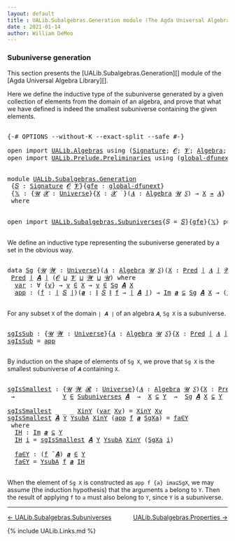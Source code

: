 ```yaml
---
layout: default
title : UALib.Subalgebras.Generation module (The Agda Universal Algebra Library)
date : 2021-01-14
author: William DeMeo
---
```


### <a id="subuniverse-generation">Subuniverse generation</a>

This section presents the [UALib.Subalgebras.Generation][] module of the [Agda Universal Algebra Library][].

Here we define the inductive type of the subuniverse generated by a given collection of elements from the domain of an algebra, and prove that what we have defined is indeed the smallest subuniverse containing the given elements.

<pre class="Agda">

<a id="565" class="Symbol">{-#</a> <a id="569" class="Keyword">OPTIONS</a> <a id="577" class="Pragma">--without-K</a> <a id="589" class="Pragma">--exact-split</a> <a id="603" class="Pragma">--safe</a> <a id="610" class="Symbol">#-}</a>

<a id="615" class="Keyword">open</a> <a id="620" class="Keyword">import</a> <a id="627" href="UALib.Algebras.html" class="Module">UALib.Algebras</a> <a id="642" class="Keyword">using</a> <a id="648" class="Symbol">(</a><a id="649" href="UALib.Algebras.Signatures.html#1457" class="Function">Signature</a><a id="658" class="Symbol">;</a> <a id="660" href="universes.html#613" class="Generalizable">𝓞</a><a id="661" class="Symbol">;</a> <a id="663" href="universes.html#617" class="Generalizable">𝓥</a><a id="664" class="Symbol">;</a> <a id="666" href="UALib.Algebras.Algebras.html#813" class="Function">Algebra</a><a id="673" class="Symbol">;</a> <a id="675" href="UALib.Algebras.Algebras.html#3579" class="Function Operator">_↠_</a><a id="678" class="Symbol">)</a>
<a id="680" class="Keyword">open</a> <a id="685" class="Keyword">import</a> <a id="692" href="UALib.Prelude.Preliminaries.html" class="Module">UALib.Prelude.Preliminaries</a> <a id="720" class="Keyword">using</a> <a id="726" class="Symbol">(</a><a id="727" href="MGS-Subsingleton-Theorems.html#3468" class="Function">global-dfunext</a><a id="741" class="Symbol">;</a> <a id="743" href="universes.html#551" class="Postulate">Universe</a><a id="751" class="Symbol">;</a> <a id="753" href="universes.html#758" class="Function Operator">_̇</a><a id="755" class="Symbol">)</a>


<a id="759" class="Keyword">module</a> <a id="766" href="UALib.Subalgebras.Generation.html" class="Module">UALib.Subalgebras.Generation</a>
 <a id="796" class="Symbol">{</a><a id="797" href="UALib.Subalgebras.Generation.html#797" class="Bound">𝑆</a> <a id="799" class="Symbol">:</a> <a id="801" href="UALib.Algebras.Signatures.html#1457" class="Function">Signature</a> <a id="811" href="universes.html#613" class="Generalizable">𝓞</a> <a id="813" href="universes.html#617" class="Generalizable">𝓥</a><a id="814" class="Symbol">}{</a><a id="816" href="UALib.Subalgebras.Generation.html#816" class="Bound">gfe</a> <a id="820" class="Symbol">:</a> <a id="822" href="MGS-Subsingleton-Theorems.html#3468" class="Function">global-dfunext</a><a id="836" class="Symbol">}</a>
 <a id="839" class="Symbol">{</a><a id="840" href="UALib.Subalgebras.Generation.html#840" class="Bound">𝕏</a> <a id="842" class="Symbol">:</a> <a id="844" class="Symbol">{</a><a id="845" href="UALib.Subalgebras.Generation.html#845" class="Bound">𝓤</a> <a id="847" href="UALib.Subalgebras.Generation.html#847" class="Bound">𝓧</a> <a id="849" class="Symbol">:</a> <a id="851" href="universes.html#551" class="Postulate">Universe</a><a id="859" class="Symbol">}{</a><a id="861" href="UALib.Subalgebras.Generation.html#861" class="Bound">X</a> <a id="863" class="Symbol">:</a> <a id="865" href="UALib.Subalgebras.Generation.html#847" class="Bound">𝓧</a> <a id="867" href="universes.html#758" class="Function Operator">̇</a> <a id="869" class="Symbol">}(</a><a id="871" href="UALib.Subalgebras.Generation.html#871" class="Bound">𝑨</a> <a id="873" class="Symbol">:</a> <a id="875" href="UALib.Algebras.Algebras.html#813" class="Function">Algebra</a> <a id="883" href="UALib.Subalgebras.Generation.html#845" class="Bound">𝓤</a> <a id="885" href="UALib.Subalgebras.Generation.html#797" class="Bound">𝑆</a><a id="886" class="Symbol">)</a> <a id="888" class="Symbol">→</a> <a id="890" href="UALib.Subalgebras.Generation.html#861" class="Bound">X</a> <a id="892" href="UALib.Algebras.Algebras.html#3579" class="Function Operator">↠</a> <a id="894" href="UALib.Subalgebras.Generation.html#871" class="Bound">𝑨</a><a id="895" class="Symbol">}</a>
 <a id="898" class="Keyword">where</a>


<a id="906" class="Keyword">open</a> <a id="911" class="Keyword">import</a> <a id="918" href="UALib.Subalgebras.Subuniverses.html" class="Module">UALib.Subalgebras.Subuniverses</a><a id="948" class="Symbol">{</a><a id="949" class="Argument">𝑆</a> <a id="951" class="Symbol">=</a> <a id="953" href="UALib.Subalgebras.Generation.html#797" class="Bound">𝑆</a><a id="954" class="Symbol">}{</a><a id="956" href="UALib.Subalgebras.Generation.html#816" class="Bound">gfe</a><a id="959" class="Symbol">}{</a><a id="961" href="UALib.Subalgebras.Generation.html#840" class="Bound">𝕏</a><a id="962" class="Symbol">}</a> <a id="964" class="Keyword">public</a>

</pre>

We define an inductive type representing the subuniverse generated by a set in the obvious way.

<pre class="Agda">

<a id="1095" class="Keyword">data</a> <a id="Sg"></a><a id="1100" href="UALib.Subalgebras.Generation.html#1100" class="Datatype">Sg</a> <a id="1103" class="Symbol">{</a><a id="1104" href="UALib.Subalgebras.Generation.html#1104" class="Bound">𝓤</a> <a id="1106" href="UALib.Subalgebras.Generation.html#1106" class="Bound">𝓦</a> <a id="1108" class="Symbol">:</a> <a id="1110" href="universes.html#551" class="Postulate">Universe</a><a id="1118" class="Symbol">}(</a><a id="1120" href="UALib.Subalgebras.Generation.html#1120" class="Bound">𝑨</a> <a id="1122" class="Symbol">:</a> <a id="1124" href="UALib.Algebras.Algebras.html#813" class="Function">Algebra</a> <a id="1132" href="UALib.Subalgebras.Generation.html#1104" class="Bound">𝓤</a> <a id="1134" href="UALib.Subalgebras.Generation.html#797" class="Bound">𝑆</a><a id="1135" class="Symbol">)(</a><a id="1137" href="UALib.Subalgebras.Generation.html#1137" class="Bound">X</a> <a id="1139" class="Symbol">:</a> <a id="1141" href="UALib.Relations.Unary.html#1082" class="Function">Pred</a> <a id="1146" href="UALib.Prelude.Preliminaries.html#10371" class="Function Operator">∣</a> <a id="1148" href="UALib.Subalgebras.Generation.html#1120" class="Bound">𝑨</a> <a id="1150" href="UALib.Prelude.Preliminaries.html#10371" class="Function Operator">∣</a> <a id="1152" href="UALib.Subalgebras.Generation.html#1106" class="Bound">𝓦</a><a id="1153" class="Symbol">)</a> <a id="1155" class="Symbol">:</a>
 <a id="1158" href="UALib.Relations.Unary.html#1082" class="Function">Pred</a> <a id="1163" href="UALib.Prelude.Preliminaries.html#10371" class="Function Operator">∣</a> <a id="1165" href="UALib.Subalgebras.Generation.html#1120" class="Bound">𝑨</a> <a id="1167" href="UALib.Prelude.Preliminaries.html#10371" class="Function Operator">∣</a> <a id="1169" class="Symbol">(</a><a id="1170" href="UALib.Subalgebras.Generation.html#811" class="Bound">𝓞</a> <a id="1172" href="Agda.Primitive.html#636" class="Function Operator">⊔</a> <a id="1174" href="UALib.Subalgebras.Generation.html#813" class="Bound">𝓥</a> <a id="1176" href="Agda.Primitive.html#636" class="Function Operator">⊔</a> <a id="1178" href="UALib.Subalgebras.Generation.html#1106" class="Bound">𝓦</a> <a id="1180" href="Agda.Primitive.html#636" class="Function Operator">⊔</a> <a id="1182" href="UALib.Subalgebras.Generation.html#1104" class="Bound">𝓤</a><a id="1183" class="Symbol">)</a> <a id="1185" class="Keyword">where</a>
  <a id="Sg.var"></a><a id="1193" href="UALib.Subalgebras.Generation.html#1193" class="InductiveConstructor">var</a> <a id="1197" class="Symbol">:</a> <a id="1199" class="Symbol">∀</a> <a id="1201" class="Symbol">{</a><a id="1202" href="UALib.Subalgebras.Generation.html#1202" class="Bound">v</a><a id="1203" class="Symbol">}</a> <a id="1205" class="Symbol">→</a> <a id="1207" href="UALib.Subalgebras.Generation.html#1202" class="Bound">v</a> <a id="1209" href="UALib.Relations.Unary.html#2719" class="Function Operator">∈</a> <a id="1211" href="UALib.Subalgebras.Generation.html#1137" class="Bound">X</a> <a id="1213" class="Symbol">→</a> <a id="1215" href="UALib.Subalgebras.Generation.html#1202" class="Bound">v</a> <a id="1217" href="UALib.Relations.Unary.html#2719" class="Function Operator">∈</a> <a id="1219" href="UALib.Subalgebras.Generation.html#1100" class="Datatype">Sg</a> <a id="1222" href="UALib.Subalgebras.Generation.html#1120" class="Bound">𝑨</a> <a id="1224" href="UALib.Subalgebras.Generation.html#1137" class="Bound">X</a>
  <a id="Sg.app"></a><a id="1228" href="UALib.Subalgebras.Generation.html#1228" class="InductiveConstructor">app</a> <a id="1232" class="Symbol">:</a> <a id="1234" class="Symbol">(</a><a id="1235" href="UALib.Subalgebras.Generation.html#1235" class="Bound">f</a> <a id="1237" class="Symbol">:</a> <a id="1239" href="UALib.Prelude.Preliminaries.html#10371" class="Function Operator">∣</a> <a id="1241" href="UALib.Subalgebras.Generation.html#797" class="Bound">𝑆</a> <a id="1243" href="UALib.Prelude.Preliminaries.html#10371" class="Function Operator">∣</a><a id="1244" class="Symbol">)(</a><a id="1246" href="UALib.Subalgebras.Generation.html#1246" class="Bound">𝒂</a> <a id="1248" class="Symbol">:</a> <a id="1250" href="UALib.Prelude.Preliminaries.html#10452" class="Function Operator">∥</a> <a id="1252" href="UALib.Subalgebras.Generation.html#797" class="Bound">𝑆</a> <a id="1254" href="UALib.Prelude.Preliminaries.html#10452" class="Function Operator">∥</a> <a id="1256" href="UALib.Subalgebras.Generation.html#1235" class="Bound">f</a> <a id="1258" class="Symbol">→</a> <a id="1260" href="UALib.Prelude.Preliminaries.html#10371" class="Function Operator">∣</a> <a id="1262" href="UALib.Subalgebras.Generation.html#1120" class="Bound">𝑨</a> <a id="1264" href="UALib.Prelude.Preliminaries.html#10371" class="Function Operator">∣</a><a id="1265" class="Symbol">)</a> <a id="1267" class="Symbol">→</a> <a id="1269" href="UALib.Relations.Unary.html#5321" class="Function Operator">Im</a> <a id="1272" href="UALib.Subalgebras.Generation.html#1246" class="Bound">𝒂</a> <a id="1274" href="UALib.Relations.Unary.html#5321" class="Function Operator">⊆</a> <a id="1276" href="UALib.Subalgebras.Generation.html#1100" class="Datatype">Sg</a> <a id="1279" href="UALib.Subalgebras.Generation.html#1120" class="Bound">𝑨</a> <a id="1281" href="UALib.Subalgebras.Generation.html#1137" class="Bound">X</a> <a id="1283" class="Symbol">→</a> <a id="1285" class="Symbol">(</a><a id="1286" href="UALib.Subalgebras.Generation.html#1235" class="Bound">f</a> <a id="1288" href="UALib.Algebras.Algebras.html#3080" class="Function Operator">̂</a> <a id="1290" href="UALib.Subalgebras.Generation.html#1120" class="Bound">𝑨</a><a id="1291" class="Symbol">)</a> <a id="1293" href="UALib.Subalgebras.Generation.html#1246" class="Bound">𝒂</a> <a id="1295" href="UALib.Relations.Unary.html#2719" class="Function Operator">∈</a> <a id="1297" href="UALib.Subalgebras.Generation.html#1100" class="Datatype">Sg</a> <a id="1300" href="UALib.Subalgebras.Generation.html#1120" class="Bound">𝑨</a> <a id="1302" href="UALib.Subalgebras.Generation.html#1137" class="Bound">X</a>

</pre>

For any subset `X` of the domain `∣ 𝑨 ∣` of an algebra `𝑨`, `Sg X` is a subuniverse.

<pre class="Agda">

<a id="sgIsSub"></a><a id="1417" href="UALib.Subalgebras.Generation.html#1417" class="Function">sgIsSub</a> <a id="1425" class="Symbol">:</a> <a id="1427" class="Symbol">{</a><a id="1428" href="UALib.Subalgebras.Generation.html#1428" class="Bound">𝓤</a> <a id="1430" href="UALib.Subalgebras.Generation.html#1430" class="Bound">𝓦</a> <a id="1432" class="Symbol">:</a> <a id="1434" href="universes.html#551" class="Postulate">Universe</a><a id="1442" class="Symbol">}{</a><a id="1444" href="UALib.Subalgebras.Generation.html#1444" class="Bound">𝑨</a> <a id="1446" class="Symbol">:</a> <a id="1448" href="UALib.Algebras.Algebras.html#813" class="Function">Algebra</a> <a id="1456" href="UALib.Subalgebras.Generation.html#1428" class="Bound">𝓤</a> <a id="1458" href="UALib.Subalgebras.Generation.html#797" class="Bound">𝑆</a><a id="1459" class="Symbol">}{</a><a id="1461" href="UALib.Subalgebras.Generation.html#1461" class="Bound">X</a> <a id="1463" class="Symbol">:</a> <a id="1465" href="UALib.Relations.Unary.html#1082" class="Function">Pred</a> <a id="1470" href="UALib.Prelude.Preliminaries.html#10371" class="Function Operator">∣</a> <a id="1472" href="UALib.Subalgebras.Generation.html#1444" class="Bound">𝑨</a> <a id="1474" href="UALib.Prelude.Preliminaries.html#10371" class="Function Operator">∣</a> <a id="1476" href="UALib.Subalgebras.Generation.html#1430" class="Bound">𝓦</a><a id="1477" class="Symbol">}</a> <a id="1479" class="Symbol">→</a> <a id="1481" href="UALib.Subalgebras.Generation.html#1100" class="Datatype">Sg</a> <a id="1484" href="UALib.Subalgebras.Generation.html#1444" class="Bound">𝑨</a> <a id="1486" href="UALib.Subalgebras.Generation.html#1461" class="Bound">X</a> <a id="1488" href="UALib.Relations.Unary.html#2719" class="Function Operator">∈</a> <a id="1490" href="UALib.Subalgebras.Subuniverses.html#833" class="Function">Subuniverses</a> <a id="1503" href="UALib.Subalgebras.Generation.html#1444" class="Bound">𝑨</a>
<a id="1505" href="UALib.Subalgebras.Generation.html#1417" class="Function">sgIsSub</a> <a id="1513" class="Symbol">=</a> <a id="1515" href="UALib.Subalgebras.Generation.html#1228" class="InductiveConstructor">app</a>

</pre>

By induction on the shape of elements of `Sg X`, we prove that `Sg X` is the smallest subuniverse of `𝑨` containing `X`.

<pre class="Agda">

<a id="sgIsSmallest"></a><a id="1668" href="UALib.Subalgebras.Generation.html#1668" class="Function">sgIsSmallest</a> <a id="1681" class="Symbol">:</a> <a id="1683" class="Symbol">{</a><a id="1684" href="UALib.Subalgebras.Generation.html#1684" class="Bound">𝓤</a> <a id="1686" href="UALib.Subalgebras.Generation.html#1686" class="Bound">𝓦</a> <a id="1688" href="UALib.Subalgebras.Generation.html#1688" class="Bound">𝓡</a> <a id="1690" class="Symbol">:</a> <a id="1692" href="universes.html#551" class="Postulate">Universe</a><a id="1700" class="Symbol">}(</a><a id="1702" href="UALib.Subalgebras.Generation.html#1702" class="Bound">𝑨</a> <a id="1704" class="Symbol">:</a> <a id="1706" href="UALib.Algebras.Algebras.html#813" class="Function">Algebra</a> <a id="1714" href="UALib.Subalgebras.Generation.html#1684" class="Bound">𝓤</a> <a id="1716" href="UALib.Subalgebras.Generation.html#797" class="Bound">𝑆</a><a id="1717" class="Symbol">){</a><a id="1719" href="UALib.Subalgebras.Generation.html#1719" class="Bound">X</a> <a id="1721" class="Symbol">:</a> <a id="1723" href="UALib.Relations.Unary.html#1082" class="Function">Pred</a> <a id="1728" href="UALib.Prelude.Preliminaries.html#10371" class="Function Operator">∣</a> <a id="1730" href="UALib.Subalgebras.Generation.html#1702" class="Bound">𝑨</a> <a id="1732" href="UALib.Prelude.Preliminaries.html#10371" class="Function Operator">∣</a> <a id="1734" href="UALib.Subalgebras.Generation.html#1686" class="Bound">𝓦</a><a id="1735" class="Symbol">}(</a><a id="1737" href="UALib.Subalgebras.Generation.html#1737" class="Bound">Y</a> <a id="1739" class="Symbol">:</a> <a id="1741" href="UALib.Relations.Unary.html#1082" class="Function">Pred</a> <a id="1746" href="UALib.Prelude.Preliminaries.html#10371" class="Function Operator">∣</a> <a id="1748" href="UALib.Subalgebras.Generation.html#1702" class="Bound">𝑨</a> <a id="1750" href="UALib.Prelude.Preliminaries.html#10371" class="Function Operator">∣</a> <a id="1752" href="UALib.Subalgebras.Generation.html#1688" class="Bound">𝓡</a><a id="1753" class="Symbol">)</a>
 <a id="1756" class="Symbol">→</a>             <a id="1770" href="UALib.Subalgebras.Generation.html#1737" class="Bound">Y</a> <a id="1772" href="UALib.Relations.Unary.html#2719" class="Function Operator">∈</a> <a id="1774" href="UALib.Subalgebras.Subuniverses.html#833" class="Function">Subuniverses</a> <a id="1787" href="UALib.Subalgebras.Generation.html#1702" class="Bound">𝑨</a>  <a id="1790" class="Symbol">→</a>  <a id="1793" href="UALib.Subalgebras.Generation.html#1719" class="Bound">X</a> <a id="1795" href="UALib.Relations.Unary.html#3001" class="Function Operator">⊆</a> <a id="1797" href="UALib.Subalgebras.Generation.html#1737" class="Bound">Y</a>  <a id="1800" class="Symbol">→</a>  <a id="1803" href="UALib.Subalgebras.Generation.html#1100" class="Datatype">Sg</a> <a id="1806" href="UALib.Subalgebras.Generation.html#1702" class="Bound">𝑨</a> <a id="1808" href="UALib.Subalgebras.Generation.html#1719" class="Bound">X</a> <a id="1810" href="UALib.Relations.Unary.html#3001" class="Function Operator">⊆</a> <a id="1812" href="UALib.Subalgebras.Generation.html#1737" class="Bound">Y</a>

<a id="1815" href="UALib.Subalgebras.Generation.html#1668" class="Function">sgIsSmallest</a> <a id="1828" class="Symbol">_</a> <a id="1830" class="Symbol">_</a> <a id="1832" class="Symbol">_</a> <a id="1834" href="UALib.Subalgebras.Generation.html#1834" class="Bound">XinY</a> <a id="1839" class="Symbol">(</a><a id="1840" href="UALib.Subalgebras.Generation.html#1193" class="InductiveConstructor">var</a> <a id="1844" href="UALib.Subalgebras.Generation.html#1844" class="Bound">Xv</a><a id="1846" class="Symbol">)</a> <a id="1848" class="Symbol">=</a> <a id="1850" href="UALib.Subalgebras.Generation.html#1834" class="Bound">XinY</a> <a id="1855" href="UALib.Subalgebras.Generation.html#1844" class="Bound">Xv</a>
<a id="1858" href="UALib.Subalgebras.Generation.html#1668" class="Function">sgIsSmallest</a> <a id="1871" href="UALib.Subalgebras.Generation.html#1871" class="Bound">𝑨</a> <a id="1873" href="UALib.Subalgebras.Generation.html#1873" class="Bound">Y</a> <a id="1875" href="UALib.Subalgebras.Generation.html#1875" class="Bound">YsubA</a> <a id="1881" href="UALib.Subalgebras.Generation.html#1881" class="Bound">XinY</a> <a id="1886" class="Symbol">(</a><a id="1887" href="UALib.Subalgebras.Generation.html#1228" class="InductiveConstructor">app</a> <a id="1891" href="UALib.Subalgebras.Generation.html#1891" class="Bound">f</a> <a id="1893" href="UALib.Subalgebras.Generation.html#1893" class="Bound">𝒂</a> <a id="1895" href="UALib.Subalgebras.Generation.html#1895" class="Bound">SgXa</a><a id="1899" class="Symbol">)</a> <a id="1901" class="Symbol">=</a> <a id="1903" href="UALib.Subalgebras.Generation.html#1980" class="Function">fa∈Y</a>
 <a id="1909" class="Keyword">where</a>
  <a id="1917" href="UALib.Subalgebras.Generation.html#1917" class="Function">IH</a> <a id="1920" class="Symbol">:</a> <a id="1922" href="UALib.Relations.Unary.html#5321" class="Function Operator">Im</a> <a id="1925" href="UALib.Subalgebras.Generation.html#1893" class="Bound">𝒂</a> <a id="1927" href="UALib.Relations.Unary.html#5321" class="Function Operator">⊆</a> <a id="1929" href="UALib.Subalgebras.Generation.html#1873" class="Bound">Y</a>
  <a id="1933" href="UALib.Subalgebras.Generation.html#1917" class="Function">IH</a> <a id="1936" href="UALib.Subalgebras.Generation.html#1936" class="Bound">i</a> <a id="1938" class="Symbol">=</a> <a id="1940" href="UALib.Subalgebras.Generation.html#1668" class="Function">sgIsSmallest</a> <a id="1953" href="UALib.Subalgebras.Generation.html#1871" class="Bound">𝑨</a> <a id="1955" href="UALib.Subalgebras.Generation.html#1873" class="Bound">Y</a> <a id="1957" href="UALib.Subalgebras.Generation.html#1875" class="Bound">YsubA</a> <a id="1963" href="UALib.Subalgebras.Generation.html#1881" class="Bound">XinY</a> <a id="1968" class="Symbol">(</a><a id="1969" href="UALib.Subalgebras.Generation.html#1895" class="Bound">SgXa</a> <a id="1974" href="UALib.Subalgebras.Generation.html#1936" class="Bound">i</a><a id="1975" class="Symbol">)</a>

  <a id="1980" href="UALib.Subalgebras.Generation.html#1980" class="Function">fa∈Y</a> <a id="1985" class="Symbol">:</a> <a id="1987" class="Symbol">(</a><a id="1988" href="UALib.Subalgebras.Generation.html#1891" class="Bound">f</a> <a id="1990" href="UALib.Algebras.Algebras.html#3080" class="Function Operator">̂</a> <a id="1992" href="UALib.Subalgebras.Generation.html#1871" class="Bound">𝑨</a><a id="1993" class="Symbol">)</a> <a id="1995" href="UALib.Subalgebras.Generation.html#1893" class="Bound">𝒂</a> <a id="1997" href="UALib.Relations.Unary.html#2719" class="Function Operator">∈</a> <a id="1999" href="UALib.Subalgebras.Generation.html#1873" class="Bound">Y</a>
  <a id="2003" href="UALib.Subalgebras.Generation.html#1980" class="Function">fa∈Y</a> <a id="2008" class="Symbol">=</a> <a id="2010" href="UALib.Subalgebras.Generation.html#1875" class="Bound">YsubA</a> <a id="2016" href="UALib.Subalgebras.Generation.html#1891" class="Bound">f</a> <a id="2018" href="UALib.Subalgebras.Generation.html#1893" class="Bound">𝒂</a> <a id="2020" href="UALib.Subalgebras.Generation.html#1917" class="Function">IH</a>

</pre>

When the element of `Sg X` is constructed as `app f {a} ima⊆SgX`, we may assume (the induction hypothesis) that the arguments `a` belong to `Y`. Then the result of applying `f` to `a` must also belong to `Y`, since `Y` is a subuniverse.

---------------------------------

[← UALib.Subalgebras.Subuniverses](UALib.Subalgebras.Subuniverses.html)
<span style="float:right;">[UALib.Subalgebras.Properties →](UALib.Subalgebras.Properties.html)</span>

{% include UALib.Links.md %}
